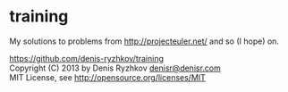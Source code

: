 training
========

My solutions to problems from http://projecteuler.net/ and so (I hope) on.

https://github.com/denis-ryzhkov/training  
Copyright (C) 2013 by Denis Ryzhkov <denisr@denisr.com>  
MIT License, see http://opensource.org/licenses/MIT
